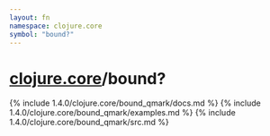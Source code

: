 ```yaml
---
layout: fn
namespace: clojure.core
symbol: "bound?"
---
```


# [clojure.core](../)/bound?

{% include 1.4.0/clojure.core/bound_qmark/docs.md %}
{% include 1.4.0/clojure.core/bound_qmark/examples.md %}
{% include 1.4.0/clojure.core/bound_qmark/src.md %}

